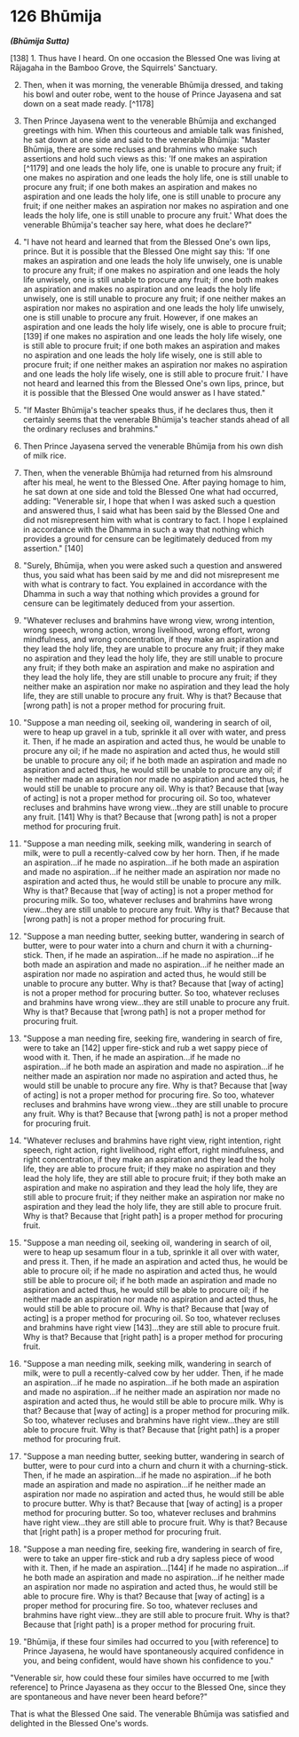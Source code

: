 # 126 Bhūmija
***(Bhūmija Sutta)***

[138] 1. Thus have I heard. On one occasion the Blessed One was living at Rājagaha in the Bamboo Grove, the Squirrels' Sanctuary.

2. Then, when it was morning, the venerable Bhūmija dressed, and taking his bowl and outer robe, went to the house of Prince Jayasena and sat down on a seat made ready. [^1178]

3. Then Prince Jayasena went to the venerable Bhūmija and exchanged greetings with him. When this courteous and amiable talk was finished, he sat down at one side and said to the venerable Bhūmija: "Master Bhūmija, there are some recluses and brahmins who make such assertions and hold such views as this: 'If one makes an aspiration [^1179] and one leads the holy life, one is unable to procure any fruit; if one makes no aspiration and one leads the holy life, one is still unable to procure any fruit; if one both makes an aspiration and makes no aspiration and one leads the holy life, one is still unable to procure any fruit; if one neither makes an aspiration nor makes no aspiration and one leads the holy life, one is still unable to procure any fruit.' What does the venerable Bhūmija's teacher say here, what does he declare?"

4. "I have not heard and learned that from the Blessed One's own lips, prince. But it is possible that the Blessed One might say this: 'If one makes an aspiration and one leads the holy life unwisely, one is unable to procure any fruit; if one makes no aspiration and one leads the holy life unwisely, one is still unable to procure any fruit; if one both makes an aspiration and makes no aspiration and one leads the holy life unwisely, one is still unable to procure any fruit; if one neither makes an aspiration nor makes no aspiration and one leads the holy life unwisely, one is still unable to procure any fruit. However, if one makes
an aspiration and one leads the holy life wisely, one is able to procure fruit; [139] if one makes no aspiration and one leads the holy life wisely, one is still able to procure fruit; if one both makes an aspiration and makes no aspiration and one leads the holy life wisely, one is still able to procure fruit; if one neither makes an aspiration nor makes no aspiration and one leads the holy life wisely, one is still able to procure fruit.' I have not heard and learned this from the Blessed One's own lips, prince, but it is possible that the Blessed One would answer as I have stated."

5. "If Master Bhūmija's teacher speaks thus, if he declares thus, then it certainly seems that the venerable Bhümija's teacher stands ahead of all the ordinary recluses and brahmins."

6. Then Prince Jayasena served the venerable Bhūmija from his own dish of milk rice.

7. Then, when the venerable Bhūmija had returned from his almsround after his meal, he went to the Blessed One. After paying homage to him, he sat down at one side and told the Blessed One what had occurred, adding: "Venerable sir, I hope that when I was asked such a question and answered thus, I said what has been said by the Blessed One and did not misrepresent him with what is contrary to fact. I hope I explained in accordance with the Dhamma in such a way that nothing which provides a ground for censure can be legitimately deduced from my assertion." [140]

8. "Surely, Bhūmija, when you were asked such a question and answered thus, you said what has been said by me and did not misrepresent me with what is contrary to fact. You explained in accordance with the Dhamma in such a way that nothing which provides a ground for censure can be legitimately deduced from your assertion.

9. "Whatever recluses and brahmins have wrong view, wrong intention, wrong speech, wrong action, wrong livelihood, wrong effort, wrong mindfulness, and wrong concentration, if they make an aspiration and they lead the holy life, they are unable to procure any fruit; if they make no aspiration and they lead the holy life, they are still unable to procure any fruit; if they both make an aspiration and make no aspiration and they lead the holy life, they are still unable to procure any fruit; if they neither make an aspiration nor make no aspiration and they lead the holy life, they are still unable to procure any fruit. Why
is that? Because that [wrong path] is not a proper method for procuring fruit.

10. "Suppose a man needing oil, seeking oil, wandering in search of oil, were to heap up gravel in a tub, sprinkle it all over with water, and press it. Then, if he made an aspiration and acted thus, he would be unable to procure any oil; if he made no aspiration and acted thus, he would still be unable to procure any oil; if he both made an aspiration and made no aspiration and acted thus, he would still be unable to procure any oil; if he neither made an aspiration nor made no aspiration and acted thus, he would still be unable to procure any oil. Why is that? Because that [way of acting] is not a proper method for procuring oil. So too, whatever recluses and brahmins have wrong view...they are still unable to procure any fruit. [141] Why is that? Because that [wrong path] is not a proper method for procuring fruit.

11. "Suppose a man needing milk, seeking milk, wandering in search of milk, were to pull a recently-calved cow by her horn. Then, if he made an aspiration...if he made no aspiration...if he both made an aspiration and made no aspiration...if he neither made an aspiration nor made no aspiration and acted thus, he would still be unable to procure any milk. Why is that? Because that [way of acting] is not a proper method for procuring milk. So too, whatever recluses and brahmins have wrong view...they are still unable to procure any fruit. Why is that? Because that [wrong path] is not a proper method for procuring fruit.

12. "Suppose a man needing butter, seeking butter, wandering in search of butter, were to pour water into a churn and churn it with a churning-stick. Then, if he made an aspiration...if he made no aspiration...if he both made an aspiration and made no aspiration...if he neither made an aspiration nor made no aspiration and acted thus, he would still be unable to procure any butter. Why is that? Because that [way of acting] is not a proper method for procuring butter. So too, whatever recluses and brahmins have wrong view...they are still unable to procure any fruit. Why is that? Because that [wrong path] is not a proper method for procuring fruit.

13. "Suppose a man needing fire, seeking fire, wandering in search of fire, were to take an [142] upper fire-stick and rub a wet sappy piece of wood with it. Then, if he made an aspiration...if
he made no aspiration...if he both made an aspiration and made no aspiration...if he neither made an aspiration nor made no aspiration and acted thus, he would still be unable to procure any fire. Why is that? Because that [way of acting] is not a proper method for procuring fire. So too, whatever recluses and brahmins have wrong view...they are still unable to procure any fruit. Why is that? Because that [wrong path] is not a proper method for procuring fruit.

14. "Whatever recluses and brahmins have right view, right intention, right speech, right action, right livelihood, right effort, right mindfulness, and right concentration, if they make an aspiration and they lead the holy life, they are able to procure fruit; if they make no aspiration and they lead the holy life, they are still able to procure fruit; if they both make an aspiration and make no aspiration and they lead the holy life, they are still able to procure fruit; if they neither make an aspiration nor make no aspiration and they lead the holy life, they are still able to procure fruit. Why is that? Because that [right path] is a proper method for procuring fruit.

15. "Suppose a man needing oil, seeking oil, wandering in search of oil, were to heap up sesamum flour in a tub, sprinkle it all over with water, and press it. Then, if he made an aspiration and acted thus, he would be able to procure oil; if he made no aspiration and acted thus, he would still be able to procure oil; if he both made an aspiration and made no aspiration and acted thus, he would still be able to procure oil; if he neither made an aspiration nor made no aspiration and acted thus, he would still be able to procure oil. Why is that? Because that [way of acting] is a proper method for procuring oil. So too, whatever recluses and brahmins have right view [143]...they are still able to procure fruit. Why is that? Because that [right path] is a proper method for procuring fruit.

16. "Suppose a man needing milk, seeking milk, wandering in search of milk, were to pull a recently-calved cow by her udder. Then, if he made an aspiration...if he made no aspiration...if he both made an aspiration and made no aspiration...if he neither made an aspiration nor made no aspiration and acted thus, he would still be able to procure milk. Why is that? Because that [way of acting] is a proper method for procuring milk. So too, whatever recluses and brahmins have right view...they are still
able to procure fruit. Why is that? Because that [right path] is a proper method for procuring fruit.

17. "Suppose a man needing butter, seeking butter, wandering in search of butter, were to pour curd into a churn and churn it with a churning-stick. Then, if he made an aspiration...if he made no aspiration...if he both made an aspiration and made no aspiration...if he neither made an aspiration nor made no aspiration and acted thus, he would still be able to procure butter. Why is that? Because that [way of acting] is a proper method for procuring butter. So too, whatever recluses and brahmins have right view...they are still able to procure fruit. Why is that? Because that [right path] is a proper method for procuring fruit.

18. "Suppose a man needing fire, seeking fire, wandering in search of fire, were to take an upper fire-stick and rub a dry sapless piece of wood with it. Then, if he made an aspiration...[144] if he made no aspiration...if he both made an aspiration and made no aspiration...if he neither made an aspiration nor made no aspiration and acted thus, he would still be able to procure fire. Why is that? Because that [way of acting] is a proper method for procuring fire. So too, whatever recluses and brahmins have right view...they are still able to procure fruit. Why is that? Because that [right path] is a proper method for procuring fruit.

19. "Bhūmija, if these four similes had occurred to you [with reference] to Prince Jayasena, he would have spontaneously acquired confidence in you, and being confident, would have shown his confidence to you."

"Venerable sir, how could these four similes have occurred to me [with reference] to Prince Jayasena as they occur to the Blessed One, since they are spontaneous and have never been heard before?"

That is what the Blessed One said. The venerable Bhūmija was satisfied and delighted in the Blessed One's words.